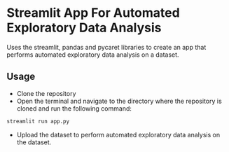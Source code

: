 # Streamlit App For Automated Exploratory Data Analysis

Uses the streamlit, pandas and pycaret libraries to create an app that performs automated exploratory data analysis on a dataset.

## Usage

- Clone the repository
- Open the terminal and navigate to the directory where the repository is cloned and run the following command:

```bash
streamlit run app.py
```

- Upload the dataset to perform automated exploratory data analysis on the dataset.

